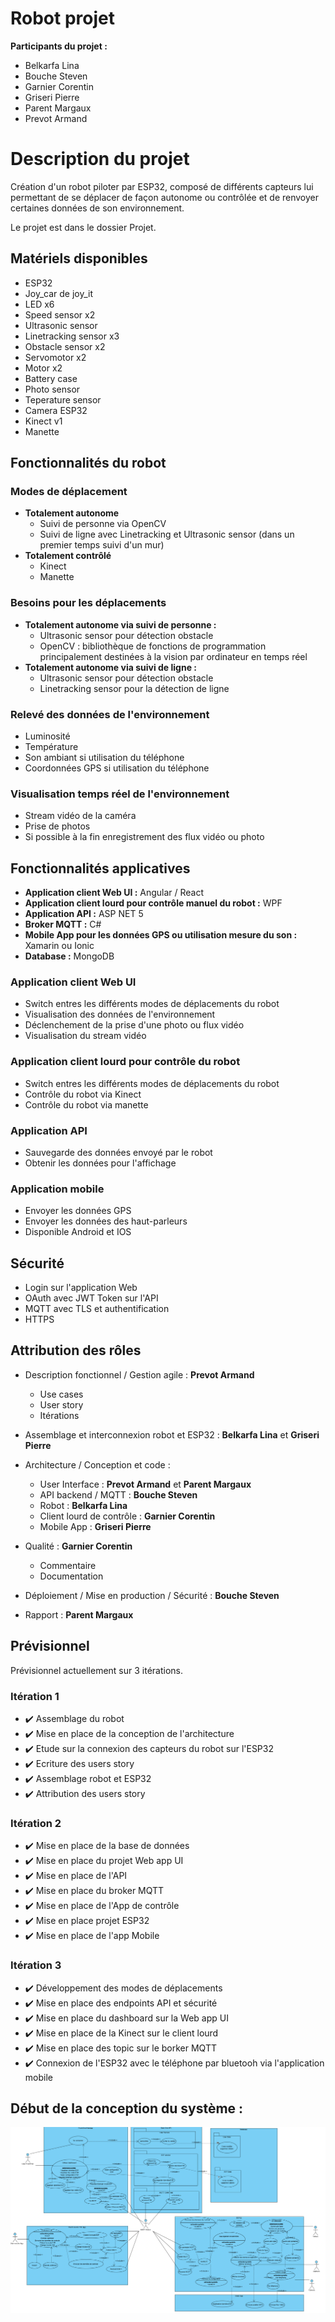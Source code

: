 # Robot projet

**Participants du projet :**

- Belkarfa Lina
- Bouche Steven
- Garnier Corentin
- Griseri Pierre
- Parent Margaux
- Prevot Armand

# Description du projet

Création d'un robot piloter par ESP32, composé de différents capteurs lui permettant de se déplacer de façon autonome ou contrôlée et de renvoyer certaines données de son environnement. 

Le projet est dans le dossier Projet.

## Matériels disponibles

- ESP32
- Joy_car de joy_it
- LED x6
- Speed sensor x2
- Ultrasonic sensor
- Linetracking sensor x3
- Obstacle sensor x2
- Servomotor x2
- Motor x2
- Battery case
- Photo sensor
- Teperature sensor
- Camera ESP32
- Kinect v1
- Manette

## Fonctionnalités du robot

### Modes de déplacement

- **Totalement autonome**
	- Suivi de personne via OpenCV
	- Suivi de ligne avec Linetracking et Ultrasonic sensor (dans un premier temps suivi d'un mur)
- **Totalement contrôlé**
	- Kinect
	- Manette

### Besoins pour les déplacements 

- **Totalement autonome via suivi de personne :**
	- Ultrasonic sensor pour détection obstacle 
	- OpenCV : bibliothèque de fonctions de programmation principalement destinées à la vision par ordinateur en temps réel
- **Totalement autonome via suivi de ligne :**
	- Ultrasonic sensor pour détection obstacle 
	- Linetracking sensor pour la détection de ligne

### Relevé des données de l'environnement

- Luminosité 
- Température
- Son ambiant si utilisation du téléphone
- Coordonnées GPS si utilisation du téléphone

### Visualisation temps réel de l'environnement

- Stream vidéo de la caméra
- Prise de photos
- Si possible à la fin enregistrement des flux vidéo ou photo

## Fonctionnalités applicatives 

- **Application client Web UI :** Angular / React
- **Application client lourd pour contrôle manuel du robot :** WPF
- **Application API :** ASP NET 5
- **Broker MQTT :** C#
- **Mobile App pour les données GPS ou utilisation mesure du son :** Xamarin ou Ionic
- **Database :** MongoDB

### Application client Web UI

- Switch entres les différents modes de déplacements du robot
- Visualisation des données de l'environnement
- Déclenchement de la prise d'une photo ou flux vidéo
- Visualisation du stream vidéo

### Application client lourd pour contrôle du robot 

- Switch entres les différents modes de déplacements du robot
- Contrôle du robot via Kinect
- Contrôle du robot via manette

### Application API

- Sauvegarde des données envoyé par le robot
- Obtenir les données pour l'affichage 

### Application mobile

- Envoyer les données GPS
- Envoyer les données des haut-parleurs
- Disponible Android et IOS

## Sécurité

- Login sur l'application Web
- OAuth avec JWT Token sur l'API
- MQTT avec TLS et authentification
- HTTPS

## Attribution des rôles

- Description fonctionnel / Gestion agile : **Prevot Armand**
	- Use cases
	- User story
	- Itérations

- Assemblage et interconnexion robot et ESP32 : **Belkarfa Lina** et **Griseri Pierre**

- Architecture / Conception et code :
	- User Interface : **Prevot Armand** et **Parent Margaux**
	- API backend / MQTT : **Bouche Steven**
	- Robot : **Belkarfa Lina** 
	- Client lourd de contrôle : **Garnier Corentin**
	- Mobile App : **Griseri Pierre**

- Qualité : **Garnier Corentin**
	 - Commentaire
	 - Documentation

- Déploiement / Mise en production / Sécurité : **Bouche Steven**

- Rapport : **Parent Margaux**

## Prévisionnel

Prévisionnel actuellement sur 3 itérations.

### Itération 1

- :heavy_check_mark: Assemblage du robot 
- :heavy_check_mark: Mise en place de la conception de l'architecture 
- :heavy_check_mark: Etude sur la connexion des capteurs du robot sur l'ESP32
- :heavy_check_mark: Ecriture des users story 
- :heavy_check_mark: Assemblage robot et ESP32
- :heavy_check_mark: Attribution des users story

### Itération 2

- :heavy_check_mark: Mise en place de la base de données 
- :heavy_check_mark: Mise en place du projet Web app UI
- :heavy_check_mark: Mise en place de l'API
- :heavy_check_mark: Mise en place du broker MQTT
- :heavy_check_mark: Mise en place de l'App de contrôle
- :heavy_check_mark: Mise en place projet ESP32
- :heavy_check_mark: Mise en place de l'app Mobile

### Itération 3

- :heavy_check_mark: Développement des modes de déplacements 
- :heavy_check_mark: Mise en place des endpoints API et sécurité
- :heavy_check_mark: Mise en place du dashboard sur la Web app UI
- :heavy_check_mark: Mise en place de la Kinect sur le client lourd 
- :heavy_check_mark: Mise en place des topic sur le borker MQTT
- :heavy_check_mark: Connexion de l'ESP32 avec le téléphone par bluetooh via l'application mobile

## Début de la conception du système : 


![Screenshot](img/conception.png)
